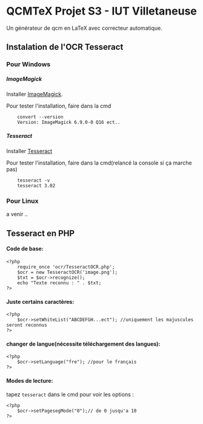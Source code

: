 # QCMTeX Projet S3 - IUT Villetaneuse

  Un générateur de qcm en LaTeX avec correcteur automatique.

## Instalation de l'OCR Tesseract

### Pour Windows
##### ImageMagick
    
Installer [ImageMagick](http://www.imagemagick.org/download/binaries/ImageMagick-6.9.0-0-Q16-x64-dll.exe).
    
Pour tester l'installation, faire dans la cmd

        convert --version
        Version: ImageMagick 6.9.0-0 Q16 ect..

##### Tesseract
Installer [Tesseract](https://tesseract-ocr.googlecode.com/files/tesseract-ocr-setup-3.02.02.exe)
    
Pour tester l'installation, faire dans la cmd(relancé la console si ça marche pas)

        tesseract -v
        tesseract 3.02
### Pour Linux
a venir ..
## Tesseract en PHP
#### Code de base:

    <?php
        require_once 'ocr/TesseractOCR.php';
        $ocr = new TesseractOCR('image.png');
        $txt = $ocr->recognize();
        echo "Texte reconnu : " . $txt;
    ?>
#### Juste certains caractères:

    <?php
        $ocr->setWhiteList("ABCDEFGH...ect"); //uniquement les majuscules seront reconnus
    ?>
#### changer de langue(nécessite téléchargement des langues):

    <?php
        $ocr->setLanguage("fre"); //pour le français
    ?>
#### Modes de lecture:
tapez `tesseract` dans le cmd pour voir les options :


    <?php
        $ocr->setPagesegMode("0");// de 0 jusqu'a 10
    ?>

